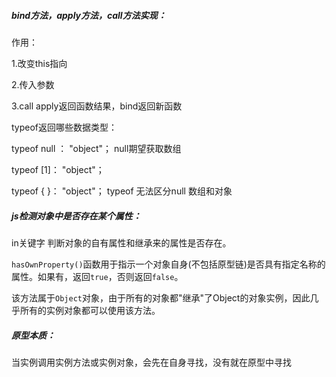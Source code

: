##### bind方法，apply方法，call方法实现：

作用：

1.改变this指向

2.传入参数

3.call apply返回函数结果，bind返回新函数



typeof返回哪些数据类型：

typeof null ： "object"；  null期望获取数组

typeof [1]： "object"；

typeof { }： "object"；  typeof 无法区分null 数组和对象 





##### js检测对象中是否存在某个属性：

 in关键字 判断对象的自有属性和继承来的属性是否存在。

 `hasOwnProperty()`函数用于指示一个对象自身(不包括原型链)是否具有指定名称的属性。如果有，返回`true`，否则返回`false`。 

 该方法属于`Object`对象，由于所有的对象都"继承"了Object的对象实例，因此几乎所有的实例对象都可以使用该方法。  



##### 原型本质：

当实例调用实例方法或实例对象，会先在自身寻找，没有就在原型中寻找

